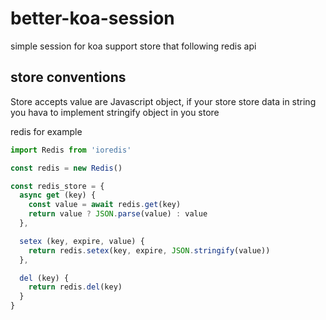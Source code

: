 # better-koa-session

simple session for koa support store that following redis api


## store conventions

Store accepts value are Javascript object, if your store store data in string
you hava to implement stringify object in you store

redis for example

```javascript
import Redis from 'ioredis'

const redis = new Redis()

const redis_store = {
  async get (key) {
    const value = await redis.get(key)
    return value ? JSON.parse(value) : value
  },

  setex (key, expire, value) {
    return redis.setex(key, expire, JSON.stringify(value))
  },

  del (key) {
    return redis.del(key)
  }
}
```
